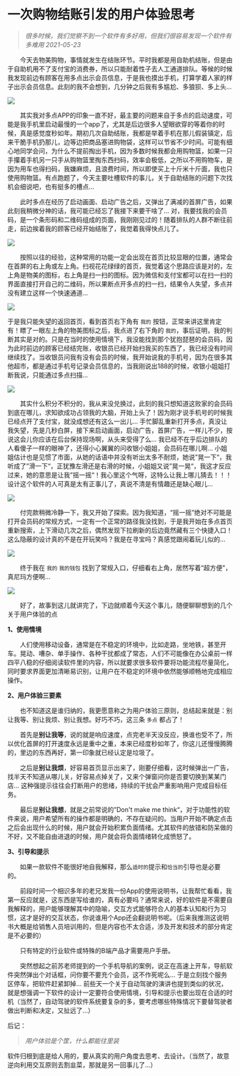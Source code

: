 # 一次购物结账引发的用户体验思考



> *很多时候，我们觉察不到一个软件有多好用，但我们很容易发现一个软件有多难用  2021-05-23*



　　今天去物美购物，事情就发生在结账环节。平时我都是用自助机结账，但是由于自助机用不了支付宝的消费券，所以只能耐着性子去人工通道排队。等候的时候我发现前边有顾客在用多点出示会员信息，于是我也摸出手机，打算学着人家的样子出示会员信息。此刻的我不会想到，几分钟之后我有多尴尬、多狼狈、多上头...

<img src="https://github.com/wangyu-0426/blablabla/blob/main/images/20210523-1.jpg"/>

　　其实我对多点APP的印象一直不好，最主要的问题来自于多点的启动速度，可能是我手机里启动最慢的一个app了，尤其是后边很多人望眼欲穿的等着你的时候，真是感觉度秒如年。期初几次自助结账，我都是举着手机在那儿假装镇定，后来干脆手机扔那儿，边等边把商品塞进购物袋，这样可以节省不少时间。可能有细心地同学会问，为什么不提前掏出手机，因为多数时候我都会用购物篮，如果一只手攥着手机另一只手从购物篮里掏东西扫码，效率会极低，之所以不用购物车，是因为用车也得扫码，我嫌麻烦，且浪费时间，所以即使买上十斤米十斤面，我也只使用购物篮。有点跑题了，今天主要吐槽软件的事儿，关于自助结账的问题下次找机会细说吧，也有挺多的槽点...

　　此时多点在经历了启动画面、启动广告之后，又弹出了满减的首屏广告，如果此刻我稍微分神的话，我可能已经忘了我接下来要干啥了... 对，我要找我的会员码，是一个条形码和二维码组成的页面，我刚刚见过的！随着排队的人群不断往前走，前边挨着我的顾客已经开始结账了，我觉着我得快点儿了。

<img src="https://github.com/wangyu-0426/blablabla/blob/main/images/20210523-2.jpg"/>

　　按照以往的经验，这种常用的功能一定会出现在首页比较显眼的位置，通常会在首屏的右上角或左上角。扫视花花绿绿的首页，我觉着这个思路应该是对的，左上角是物美的图标，右上角是扫一扫的图标。因为微信和支付宝都可以在扫一扫的界面直接打开自己的二维码，所以果断点开多点的扫一扫，结果令人失望，多点并没有建立这样一个快速通道... 

<img src="https://github.com/wangyu-0426/blablabla/blob/main/images/20210523-3.jpg"/>

于是我只能失望的返回首页，看到首页右下角有 `我的` 按钮，正常来讲这里肯定有！瞟了一眼左上角的物美图标之后，我点进了右下角的 `我的`，事后证明，我的判断其实是对的。只是在当时的使用情境下，我没能找到那个犹抱琵琶的会员码，因为此时前边的顾客已经结完账，收银员已经开始扫我买的东西了，我已经没有时间继续找了。当收银员问我有没有会员的时候，我开始说我的手机号，因为在很多其他超市，都是通过手机号记录会员信息的，当我刚说出188的时候，收银小姐姐打断我说，只能通过多点扫描... 

<img src="https://github.com/wangyu-0426/blablabla/blob/main/images/20210523-4.jpg"/>

　　其实什么积分不积分的，我从来没兑换过，此刻的我只想知道这败家的会员码到底在哪儿，求知欲成功占领我的大脑，开始上头了！因为刚才说手机号的时候我已经点开了支付宝，就没成想还有这么一出儿... 手忙脚乱重新打开多点，真没让我失望，先是几秒白屏，接下来启动画面，启动广告，首屏广告，一样儿不少，按说这会儿你应该在后台保持现场啊，从头来受得了么...  我已经不在乎后边排队的人看傻子一样的眼神了，还得小心翼翼的问收银小姐姐，会员码在哪儿啊... 小姐姐估计也是见惯了市面，从她的话语中并没有听出太多不耐烦，她说”晃一下“，我听成了”滑一下“，正犹豫左滑还是右滑的时候，小姐姐又说”晃一晃“，我这才反应过来，她的意思是让我”摇一摇“！我心里这个气呀，这特么让我上哪儿猜去！！！设计这个软件的人可真是太有正事儿了，真说不清是有情趣还是缺心眼儿...

<img src="https://github.com/wangyu-0426/blablabla/blob/main/images/20210523-5.jpg"/>

　　付完款稍微冷静一下，我又开始了探索。因为我知道，“摇一摇”绝对不可能是打开会员码的常规方式，一定有一个正常的路径我没找到，于是我开始在多点首页重新搜索，上下滑动几次之后，偶然发现下拉刷新的后边竟然藏有三个快捷入口！这么隐蔽的设计真的不是在开玩笑吗？我是在寻宝吗？真感觉跟闹着玩儿似的...　

<img src="https://github.com/wangyu-0426/blablabla/blob/main/images/20210523-6.jpg"/>

　　终于我在 `我的` `我的钱包` 找到了常规入口，仔细看右上角，居然写着“超方便"，真尼玛方便啊...
  
<img src="https://github.com/wangyu-0426/blablabla/blob/main/images/20210523-7.jpg"/>

　　好了，故事到这儿就讲完了，下边就顺着今天这个事儿，随便聊聊想到的几个关于用户体验的点

**1、使用情境**

　　人们使用移动设备，通常是在不稳定的环境中，比如走路，坐地铁，甚至开车。晃动、嘈杂、单手操作、各种干扰都成了常态，人们不可能像在办公桌前一样四平八稳的仔细阅读软件里的内容，所以就要求很多软件要将功能流程尽量简化，同时要求界面更加清晰易识别，让用户在不稳定的环境中依然能够顺畅地完成相应操作。

**2、用户体验三要素**

　　也不知道这是谁归纳的，我更愿意称之为用户体验三原则，总结起来就是：别让我等、别让我烦、别让我想。好巧不巧，这三条 `多点` 都占了！

　　首先是**别让我等**，说的就是响应速度，点完老半天没反应，换谁也受不了，所以优化首屏的打开速度永远是重中之重，本来已经度秒如年了，你这儿还慢慢腾腾的，里边的东西再好，第一印象就已经认定是垃圾了。

　　之后是**别让我烦**，好容易首页显示出来了，刚要仔细看，这时候弹出一广告，找半天不知道从哪儿关，好容易点掉关了，又来个弹窗问你是否要切换到某某门店... 这种强提示往往会打断用户的思绪，持续的干扰会严重影响用户完成目标任务。

　　最后是**别让我想**，就是之前常说的”Don't make me think“，对于功能性的软件来说，用户希望所有的操作都是明确的，不存在疑问的。当用户开始不确定点击之后会出现什么的时候，用户就会开始积累负面情绪。尤其软件的放错和防呆做的不好，又不能自由进退的时候，用户就会将负面情绪转化成愤怒了。

**3、引导和提示**

　　如果一款软件不能很好地自我解释，那么`适时的`提示和`恰当的`引导也是必要的。

　　前段时间一个相识多年的老兄发我一份App的使用说明书，让我帮忙看看，我第一反应就是，这东西是写给谁的，真有必要吗？通常来说，好的软件是不需要自我解释的，用户能够理解其中的隐喻，交互方式能够符合人的基本认知和行为习惯，这才是好的交互状态，你说谁用个App还会翻说明书呢。（后来我推测这说明书大概是给销售人员培训用的，但是内容也不太合适，涉及开发和技术的部分肯定是不必要的）

　　只有特定的行业软件或特殊的B端产品才需要用户手册。

　　突然想起之前苏老师提到的一个手机导航的案例，说正在高速上开车，导航软件突然弹出个对话框，问你要不要充个会员，这不作死呢么... 于是立刻找个服务区停车，把软件赶紧卸掉...  前些天一个关于自动驾驶的演讲也提到类似的状况，就是想强调一下软件的设计一定要符合使用情境，引导和提示也要出现在合适的时机（当然了，自动驾驶的软件系统要复杂的多，要考虑哪些特殊情况下要替驾驶者做出判断和决定，又扯远了...）



后记：

> *用户体验是个筐，什么都能往里装*

软件归根到底是给人用的，要从真实的用户角度去思考、去设计。（当然了，故意逆向利用交互原则去割韭菜，那就是另一回事儿了...）

